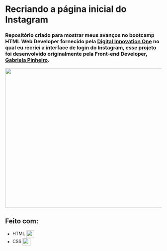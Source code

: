 # Recriando a página inicial do Instagram 
 ### Repositório criado para mostrar meus avanços no bootcamp HTML Web Developer fornecido pela [Digital Innovation One](https://web.digitalinnovation.one) no qual eu recriei a interface de login do Instagram, esse projeto foi desenvolvido originalmente pela Front-end Developer, [Gabriela Pinheiro](https://github.com/SpruceGabriela).

<p align="center">
  <img width="700" height="450" src="https://user-images.githubusercontent.com/70456452/103835017-d6c2b100-5063-11eb-85a7-8c876c1615f7.png">
</p>

## Feito com:

- HTML <img align="center" height="25" src="https://cdn-icons-png.flaticon.com/512/732/732212.png">
- CSS <img align="center" height="25" src="https://cdn4.iconfinder.com/data/icons/iconsimple-programming/512/css-512.png">
